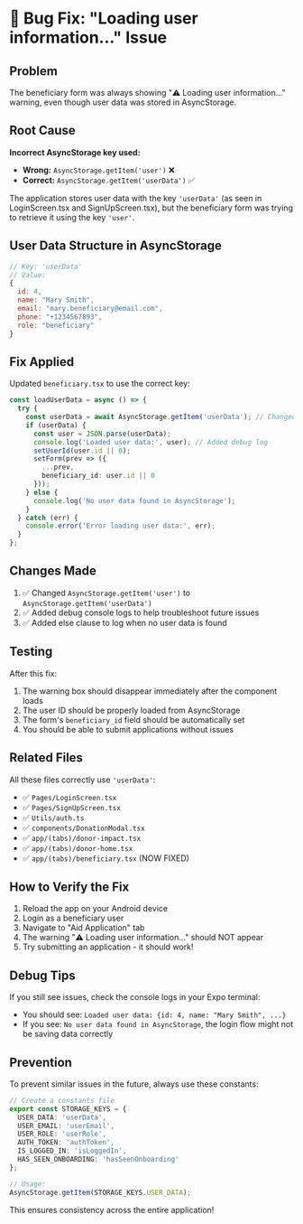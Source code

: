# 🐛 Bug Fix: "Loading user information..." Issue

## Problem
The beneficiary form was always showing "⚠️ Loading user information..." warning, even though user data was stored in AsyncStorage.

## Root Cause
**Incorrect AsyncStorage key used:**
- **Wrong:** `AsyncStorage.getItem('user')` ❌
- **Correct:** `AsyncStorage.getItem('userData')` ✅

The application stores user data with the key `'userData'` (as seen in LoginScreen.tsx and SignUpScreen.tsx), but the beneficiary form was trying to retrieve it using the key `'user'`.

## User Data Structure in AsyncStorage
```javascript
// Key: 'userData'
// Value:
{
  id: 4,
  name: "Mary Smith",
  email: "mary.beneficiary@email.com",
  phone: "+1234567893",
  role: "beneficiary"
}
```

## Fix Applied
Updated `beneficiary.tsx` to use the correct key:

```typescript
const loadUserData = async () => {
  try {
    const userData = await AsyncStorage.getItem('userData'); // Changed from 'user'
    if (userData) {
      const user = JSON.parse(userData);
      console.log('Loaded user data:', user); // Added debug log
      setUserId(user.id || 0);
      setForm(prev => ({ 
        ...prev, 
        beneficiary_id: user.id || 0
      }));
    } else {
      console.log('No user data found in AsyncStorage');
    }
  } catch (err) {
    console.error('Error loading user data:', err);
  }
};
```

## Changes Made
1. ✅ Changed `AsyncStorage.getItem('user')` to `AsyncStorage.getItem('userData')`
2. ✅ Added debug console logs to help troubleshoot future issues
3. ✅ Added else clause to log when no user data is found

## Testing
After this fix:
1. The warning box should disappear immediately after the component loads
2. The user ID should be properly loaded from AsyncStorage
3. The form's `beneficiary_id` field should be automatically set
4. You should be able to submit applications without issues

## Related Files
All these files correctly use `'userData'`:
- ✅ `Pages/LoginScreen.tsx`
- ✅ `Pages/SignUpScreen.tsx`
- ✅ `Utils/auth.ts`
- ✅ `components/DonationModal.tsx`
- ✅ `app/(tabs)/donor-impact.tsx`
- ✅ `app/(tabs)/donor-home.tsx`
- ✅ `app/(tabs)/beneficiary.tsx` (NOW FIXED)

## How to Verify the Fix
1. Reload the app on your Android device
2. Login as a beneficiary user
3. Navigate to "Aid Application" tab
4. The warning "⚠️ Loading user information..." should NOT appear
5. Try submitting an application - it should work!

## Debug Tips
If you still see issues, check the console logs in your Expo terminal:
- You should see: `Loaded user data: {id: 4, name: "Mary Smith", ...}`
- If you see: `No user data found in AsyncStorage`, the login flow might not be saving data correctly

## Prevention
To prevent similar issues in the future, always use these constants:

```typescript
// Create a constants file
export const STORAGE_KEYS = {
  USER_DATA: 'userData',
  USER_EMAIL: 'userEmail',
  USER_ROLE: 'userRole',
  AUTH_TOKEN: 'authToken',
  IS_LOGGED_IN: 'isLoggedIn',
  HAS_SEEN_ONBOARDING: 'hasSeenOnboarding'
};

// Usage:
AsyncStorage.getItem(STORAGE_KEYS.USER_DATA);
```

This ensures consistency across the entire application!

